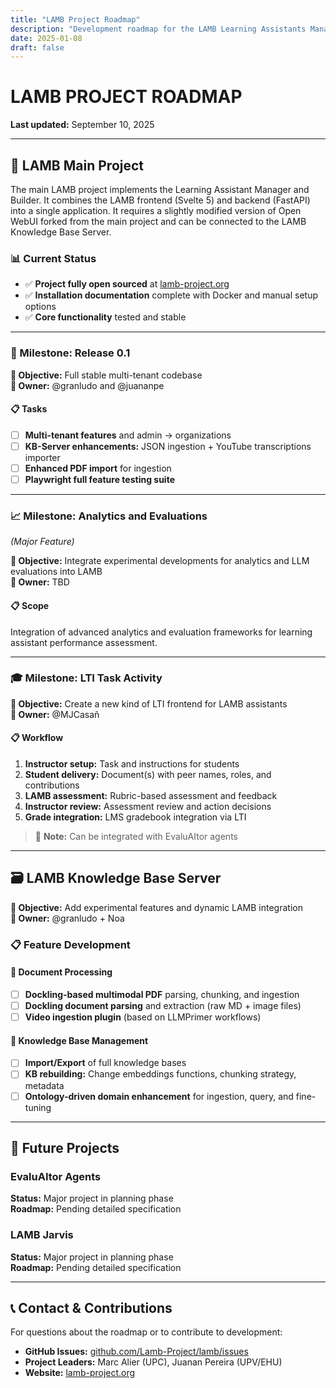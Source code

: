 ```yaml
---
title: "LAMB Project Roadmap"
description: "Development roadmap for the LAMB Learning Assistants Manager and Builder project"
date: 2025-01-08
draft: false
---
```


# LAMB PROJECT ROADMAP

**Last updated:** September 10, 2025

---

## 🎯 LAMB Main Project 

The main LAMB project implements the Learning Assistant Manager and Builder. It combines the LAMB frontend (Svelte 5) and backend (FastAPI) into a single application. It requires a slightly modified version of Open WebUI forked from the main project and can be connected to the LAMB Knowledge Base Server.

### 📊 Current Status

- ✅ **Project fully open sourced** at [lamb-project.org](https://lamb-project.org)  
- ✅ **Installation documentation** complete with Docker and manual setup options
- ✅ **Core functionality** tested and stable

---

### 🚀 Milestone: Release 0.1 

**🎯 Objective:** Full stable multi-tenant codebase  
**👥 Owner:** @granludo and @juananpe

#### 📋 Tasks
- [ ] **Multi-tenant features** and admin → organizations
- [ ] **KB-Server enhancements:** JSON ingestion + YouTube transcriptions importer
- [ ] **Enhanced PDF import** for ingestion 
- [ ] **Playwright full feature testing suite**

---

### 📈 Milestone: Analytics and Evaluations
*(Major Feature)*

**🎯 Objective:** Integrate experimental developments for analytics and LLM evaluations into LAMB  
**👥 Owner:** TBD

#### 📋 Scope
Integration of advanced analytics and evaluation frameworks for learning assistant performance assessment.

---

### 🎓 Milestone: LTI Task Activity 

**🎯 Objective:** Create a new kind of LTI frontend for LAMB assistants  
**👥 Owner:** @MJCasañ 

#### 📋 Workflow
1. **Instructor setup:** Task and instructions for students
2. **Student delivery:** Document(s) with peer names, roles, and contributions
3. **LAMB assessment:** Rubric-based assessment and feedback
4. **Instructor review:** Assessment review and action decisions
5. **Grade integration:** LMS gradebook integration via LTI

> 🔗 **Note:** Can be integrated with EvaluAItor agents

---

## 🗃️ LAMB Knowledge Base Server

**🎯 Objective:** Add experimental features and dynamic LAMB integration  
**👥 Owner:** @granludo + Noa

### 📋 Feature Development

#### 🔄 Document Processing
- [ ] **Dockling-based multimodal PDF** parsing, chunking, and ingestion
- [ ] **Dockling document parsing** and extraction (raw MD + image files)
- [ ] **Video ingestion plugin** (based on LLMPrimer workflows)

#### 💾 Knowledge Base Management
- [ ] **Import/Export** of full knowledge bases
- [ ] **KB rebuilding:** Change embeddings functions, chunking strategy, metadata
- [ ] **Ontology-driven domain enhancement** for ingestion, query, and fine-tuning

---

## 🤖 Future Projects

### EvaluAItor Agents 
**Status:** Major project in planning phase  
**Roadmap:** Pending detailed specification

### LAMB Jarvis 
**Status:** Major project in planning phase  
**Roadmap:** Pending detailed specification

---

## 📞 Contact & Contributions

For questions about the roadmap or to contribute to development:

- **GitHub Issues:** [github.com/Lamb-Project/lamb/issues](https://github.com/Lamb-Project/lamb/issues)
- **Project Leaders:** Marc Alier (UPC), Juanan Pereira (UPV/EHU)
- **Website:** [lamb-project.org](http://www.lamb-project.org)



